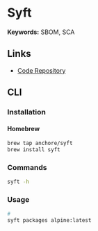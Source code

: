 # Syft

**Keywords:** SBOM, SCA

## Links

- [Code Repository](https://github.com/anchore/syft)

## CLI

### Installation

#### Homebrew

```sh
brew tap anchore/syft
brew install syft
```

### Commands

```sh
syft -h
```

### Usage

```sh
#
syft packages alpine:latest
```

<!--
syft <image> --scope all-layers -o spdx-json > ./output.json
-->

